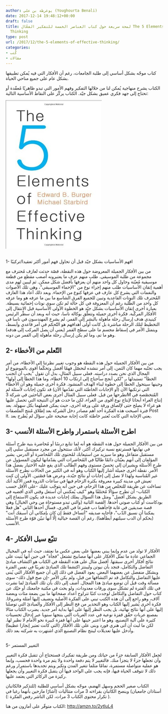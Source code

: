 ```yaml
---
author: يوغرطة بن علي (Youghourta Benali)
date: 2017-12-14 19:48:12+00:00
draft: false
title: لمحة سريعة حول كتاب العناصر الخمسة للتفكير الفعّال The 5 Elements of Effective
  Thinking
type: post
url: /2017/12/the-5-elements-of-effective-thinking/
categories:
- كُتب
- مقالات
---
```


كتاب موجّه بشكل أساسي إلى طلبة الجامعات، رغم أن الأفكار التي فيه يُمكن تطبيقها بشكل عام على جميع مناحي الحياة.

الكتاب يشرح منهاجية يُمكن لنا من خلالها التفكير وفهم الأمور التي تبدو ظاهريًا مُعقّدة أو تحتاج إلى جهد فكري عميق بشكل جيّد.
الكتاب يركّز على النقاط الأساسية التالية:

[![](The-5-Elements-of-Effective-Thinking-.jpg)
](https://www.it-scoop.com/2017/12/the-5-elements-of-effective-thinking/the-5-elements-of-effective-thinking-2/)


## 
1- افهم الأساسيات بشكل جيّد قبل أن تحاول فهم أمور أكثر تعقيدا/تركيبًا


من بين الأفكار الجميلة المعروضة حول هذه النقطة، قصّة حدثت لعازف مُحترف مع مجموعة من طلبة الموسيقى. طلب منهم عزف ما يعتبرونه أصعب مقطع من قطعة موسيقية مُعيّنة وحاول كل واحد منهم أن يعزفها بأفضل شكل ممكن. ثم ليبين لهم مدى أهمية إتقان الأساسيات طلب منهم إجراء نوع من "الإحماء الموسيقي"، وهي تلك الأصوات والنغمات التي يشرع كل عازف في عزفها كنوع من الإحماء. وبعد ذلك أعاد هذا العازف المُحترف تلك النوتات القاعدية وتبين للجميع الفرق الشاسع ما بين ما عزفه هو وما عزفه كل واحد من الطّلبة رغم أن المعزوفة في كل حالة لم تكن سوى نوتات إحمائية بسيطة. بعبارة أخرى إتقان الأساسيات بشكل جيّد هو الخطوة الأولى الأساسية قبل الانتقال إلى الأفكار المركّبة.
فكرة أخرى جميلة وتتعلّق بوكالة ناسا، حيث أنه وبعد أن سطّر الرئيس كينيدي هدف إرسال رحلة مأهولة بالبشر إلى القمر، لم يشرع المهندسون في ناسا في التخطيط لتلك الرحلة مباشرة بل كانت أولى أهدافهم هو التّحكم في أمر قاعدي وأبسط، ويتمثل الأمر في إسقاط مجسم ما على سطح القمر (يعني أن يصل المركب إلى هدفه) وهو ما تم، وما لم يكن إرسال رحلة مأهولة إلى القمر من دونه.




## 2- التّعلم من الأخطاء


من بين الأفكار الجميلة حول هذه النقطة هو وجوب تغيير نظرتنا إلى الأخطاء، من أمر يجب تجنّبه مهما كان الثمن، إلى أمر ننشده لنحصّل فهمًا أفضل وتحكّما أقوى بالموضوع أو المجال الذي نحن بصدد دراسته.
فعلى سبيل المثال، بدل أن تقول "يجب أن أتجنب الخطأ" تستبدلها بـ "لكي أنجح سأحتاج إلى ارتكاب 10 أخطاء، وما هذا الخطأ إلى أولها" وحينها سيتحول الخطأ إلى خطوة لبناء الهدف المنشود.
فكرة أخرى جميلة وهو أن الأخطاء التي ترتكبها الآن (أو الإجابات الخاطئة التي تقدّمها الآن) قد تكون إجابات لأسئلة لم تطرحها من قبل. فعلى سبيل المثال أجرى بعض الباحثين في شركة 3M المُتخصّصة في إنتاج الغراء أبحاثا لإنتاج نوع أقوى من الغراء، لكن ما حدث هو أن النتيجة التي تحصل عليها هو غراء لا يصلح حتى لإلصاق ورقة على ورقة أخرى، حيث يمكن فصلهما بكل سهولة. بعد فترة أصبحت هذه الفكرة أحد أهم مصادر دخل الشركة بعد إطلاق مُنتج الملصقات Post it. يعني الإجابة التي كانت تُعتبر خاطئة كانت إجابة صحيحة على سؤال لم يُطرح بعد.


## 3- اطرح الأسئلة باستمرار واطرح الأسئلة الأنسب


من بين الأفكار الجميلة حول هذه النقطة هو أنه لما تتابع درسًا أو مُحاضرة بنية طرح أسئلة في نهايتها فسترتفع نسبة تركيزك أكثر، لأنك ستتحول من مجرد مستقبل سلبي إلى مستقبل متفاعل وهو ما سيزيد من استيعابك لمُحتوى تلك المُحاضرة أو الدرس. يشير المؤلفان إلى أنهم يعيّنان دائمًا طالبًا في المُحاضرات التي يقدّمانها ليكون المسؤول عن طرح الأسئلة ويشيران إلى تحسنّ مستوى وفهم الطالب الذي يقع عليه الاختيار بفضل هذا الأمر.
نقطة أخرى جميلة أشار إليها الكتاب وهو أنه في الكثير من الحالات نطرح الأسئلة غير المُناسبة ولهذا لا نصل إلى إجابات أو نتائج جيّدة، وعرض هنا قصّتين. الأولى إن كنت تعيش في مدينة كبيرة معروفة بكثرة الزحام فيها في ساعات الذروة فمن الأكيد أنك تساءلت عن طريقة للتخلص من هذا الزحام، في حين أنه يتوجّب عليك -على الأقل حسب الكتاب- أن تطرح سؤالًا مُختلفًا وهو "كيف يُمكنني أن أستغل وقتي الذي أقضيه في الطريق بشكل أفضل" ومثل هذا السؤال يملك إجابات عديدة قد يكون الاستماع إلى بودكاست أو كتاب صوتي أحدها.
القصة الثانية (والتي تبدو مستوحاة من وحي الخيال) وهي قصة صديقين في غابة فاجأهما دب فشرعا في الجري، فسأل أحدها الثاني "هل فعلا يمكننا أن نسبق الدّب"، فأجابه صديقه "أتساءل فقط إن كان بإمكاني أن أسبقك أنت" (بحكم أن الدب سيلتهم أبطأهما). رغم أن القصة خيالية إلّا أنها تبيّن قوّة طرح الأسئلة الأنسب.




## 4- تتبّع سيل الأفكار


الأفكار لا تولد من عدم وإنما يبني بعضها على بعض عكس ما نعتقد، حيث أنه في المخيال الجماعي عادة ما تمثّل الأفكار على أنها مصابيح تشتعل “فجأة” في حين أنها بُنيت على نتائج أفكار أخرى سبقتها. أفضل مثال على هذه النقطة في الكتاب هو اكتشاف مبادئ التفاضل والتكامل، فنجد بأن نيوتن وليبنتز اكتشفا تلك المبادئ تقريبًا في نفس الفترة وبشكل منفصل عن بعضهما البعض. يعود الفضل في ذلك إلى أن جميع الأفكار التي يُبنى عليها التفاضل والتكامل قد تم اكتشافها من قبل، ولم يكن الأمر -إن صح قول ذلك- سوى مسألة وقت قبل أن توضع مبادئ هذا المجال.
أضف إلى ذلك بأن تلك المبادئ لما نشرت في تلك الفترة لم تشكل سوى ورقات معدودات، ولو بحث في مكتبة جامعتك أو حيّك عن كتاب حول التفاضل والتكامل لوجدت كتبًا تتراوح أعداد صفحاتها ما بين بضعة مئات وبعضة آلاف، وهو راجع إلى أن هذه الكتب تبني على الفكرة الأصلية وتضيف إليها أمثلة وشروحًا.
فكرة أخرى يُشير إليها الكتاب وهو التحذير من فخ النظر إلى الأفكار والمبادئ التي توصلنا إليها على أنها نتائج نهائية، بل يجب النظر إليها على أنها بداية أمر جديد. يضرب الكتاب مثالا بمصنع عربات حقّق قفزة نوعية في عدد العربات التي ينتجها سنويا عبر إدخال تحسينات كثيرة على آلية التصنيع، وهو ما اعتبر حينها على أنها قفزة كبيرة نحو الأمام لا نظير لها. لكن ما لبث أن أتى هنري فورد وبنى على تلك الأفكار (التي كانت تعتبر إنجازا عظيما) وأدخل عليها تعديلات لينتج نظام التصنيع الذي اشتهرت به شركته بعد ذلك.


## 
5- التغيير المستمر


لجعل الأفكار السابقة جزءً من حياتك ومن طريقة تفكيرك فستحتاج أن تتقبل فكرة التغيير وأن تجعلها جزءً لا يتجزأ منك. فالتغيير لا يتم دفعة واحدة ولا يتم مرة واحدة فحسب، وإنما هو عملية متواصلة مستمرة، تمامًا مثلما تتغير المدن وتكبر ويتم تجديدها باستمرار ورغم ذلك لا تتوقف الحياة فيها، فإنه يجب على الواحد فيها أن يتقبل فكرة التغيير وأن يجعلها ركيزة من الركائز التي يعتمد عليها.

الكتاب صغير الحجم وسهل الهضم، موجّه بشكل أساسي للطلبة (للتذكير فالكاتبان أستاذان جامعيان) وينصح الكاتبان بقراءته 3 مرات متتاليات (أشارًا مازحين بأنهما رغبا في تكرار محتوى الكتاب 3 مرات، لكن الناشر رفض الفكرة :) ).



الكتاب متوفّر على أمازون من هنا: http://amzn.to/2ytluL4
